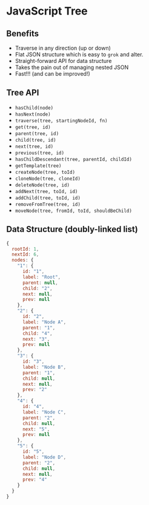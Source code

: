 # JavaScript Tree

## Benefits

- Traverse in any direction (up or down)
- Flat JSON structure which is easy to `grok` and alter.
- Straight-forward API for data structure
- Takes the pain out of managing nested JSON
- Fast!!! (and can be improved!)

## Tree API

- `hasChild(node)`
- `hasNext(node)`
- `traverse(tree, startingNodeId, fn)`
- `get(tree, id)`
- `parent(tree, id)`
- `child(tree, id)`
- `next(tree, id)`
- `previous(tree, id)`
- `hasChildDescendant(tree, parentId, childId)`
- `getTemplate(tree)`
- `createNode(tree, toId)`
- `cloneNode(tree, cloneId)`
- `deleteNode(tree, id)`
- `addNext(tree, toId, id)`
- `addChild(tree, toId, id)`
- `removeFromTree(tree, id)`
- `moveNode(tree, fromId, toId, shouldBeChild)`

## Data Structure (doubly-linked list)

```javascript
{
  rootId: 1,
  nextId: 6,
  nodes: {
    "1": {
      id: "1",
      label: "Root",
      parent: null,
      child: "2",
      next: null,
      prev: null
    },
    "2": {
      id: "2",
      label: "Node A",
      parent: "1",
      child: "4",
      next: "3",
      prev: null
    },
    "3": {
      id: "3",
      label: "Node B",
      parent: "1",
      child: null,
      next: null,
      prev: "2"
    },
    "4": {
      id: "4",
      label: "Node C",
      parent: "2",
      child: null,
      next: "5",
      prev: null
    },
    "5": {
      id: "5",
      label: "Node D",
      parent: "2",
      child: null,
      next: null,
      prev: "4"
    }
  }
}
```
